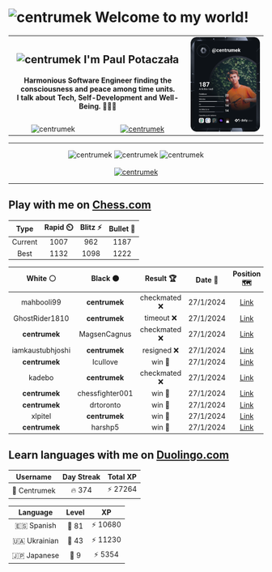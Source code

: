 <h1>
  <img
    src="https://emojis.slackmojis.com/emojis/images/1531849430/4246/blob-sunglasses.gif"
    width="30"
    alt="centrumek"
  />
  Welcome to my world!
</h1>

<table>
  <tbody>
    <tr>
      <td align="center" width="70%" colspan="2">
        <h2>
          <img
            src="https://raw.githubusercontent.com/MartinHeinz/MartinHeinz/master/wave.gif"
            width="30px"
            alt="centrumek"
          />
          I'm Paul Potaczała
        </h2>
        <h4>
          Harmonious Software Engineer finding the consciousness and peace among time units.
          <br/>
          I talk about Tech, Self-Development and Well-Being. 🌿🧘🚀
        </h4>
      </td>
      <td width="30%" rowspan="2">
        <a href="https://app.daily.dev/centrumek">
          <img
            src="./devcard.svg"
            alt="centrumek"
          />
        </a>
      </td>
    </tr>
    <tr align="center">
      <td>
        <img
          src="https://komarev.com/ghpvc/?username=centrumek&label=visitors&color=0e75b6&style=flat"
          alt="centrumek"
        >
      </td>
      <td>
        <a href="https://stackoverflow.com/users/14496012/centrumek">
          <img
            src="https://stackoverflow.com/users/flair/14496012.png?theme=dark"
            alt="centrumek"
          >
        </a>
      </td>
    </tr>
  </tbody>
</table>

---
<div align="center">
  <img 
    src="https://github-readme-stats.vercel.app/api?username=centrumek&show_icons=true&count_private=true&theme=dark&hide_border=true&hide=issues,contribs&bg_color=00000000"
    alt="centrumek"
  />
  <img
    src="https://github-readme-stats.vercel.app/api/top-langs/?username=centrumek&layout=compact&hide_border=true&theme=dark&bg_color=00000000&langs_count=6&exclude_repo=air-statistic-app"
    alt="centrumek"
  />
  <img 
    src="https://github-readme-streak-stats.herokuapp.com?user=centrumek&theme=dark&hide_border=true&background=FFFFFF00"
    alt="centrumek"
  />
  <br/>
  <br/>
  <a href="https://www.buymeacoffee.com/centrumek">
    <img
      src="https://cdn.buymeacoffee.com/buttons/v2/default-orange.png"
      height="50"
      width="210"
      alt="centrumek"
    />
  </a>
</div>

---

## Play with me on [Chess.com](https://www.chess.com/member/centrumek)

<div align="center">
<!--START_SECTION:chessStats-->
<!-- Automatically generated with https://github.com/Balastrong/chess-stats-action -->

| Type | Rapid ⏲️ | Blitz ⚡ | Bullet 🔫 |
|:---:|:---:|:---:|:---:|
| Current | 1007 | 962 | 1187 |
| Best | 1132 | 1098 | 1222 |

| White ⚪ | Black ⚫ | Result 🏆 | Date 📅 | Position 🗺️ | Type 🕕 |
|:---:|:---:|:---:|:---:|:---:|:---:|
| mahbooli99 | **centrumek** | checkmated ❌ | 27/1/2024 | <a href="http://www.ee.unb.ca/cgi-bin/tervo/fen.pl?select=7Q/6Pk/8/8/6R1/6P1/2P1KP2/2R5 b - -">Link</a> | Bullet |
| GhostRider1810 | **centrumek** | timeout ❌ | 27/1/2024 | <a href="http://www.ee.unb.ca/cgi-bin/tervo/fen.pl?select=r4r2/p6p/2NR3R/6k1/2P5/PP4P1/1B6/6K1 b - -">Link</a> | Bullet |
| **centrumek** | MagsenCagnus | checkmated ❌ | 27/1/2024 | <a href="http://www.ee.unb.ca/cgi-bin/tervo/fen.pl?select=2k5/ppp3pp/5p2/4p3/PP4PP/4PbR1/2Pn1P1K/7r w - -">Link</a> | Bullet |
| iamkaustubhjoshi | **centrumek** | resigned ❌ | 27/1/2024 | <a href="http://www.ee.unb.ca/cgi-bin/tervo/fen.pl?select=8/p2k4/2p3Q1/P1P1p3/4P3/6P1/6BP/R5K1 b - -">Link</a> | Bullet |
| **centrumek** | Icullove | win 🥇 | 27/1/2024 | <a href="http://www.ee.unb.ca/cgi-bin/tervo/fen.pl?select=8/R4p2/4pkp1/P7/5P1P/4PK2/r7/8 b - -">Link</a> | Bullet |
| kadebo | **centrumek** | checkmated ❌ | 27/1/2024 | <a href="http://www.ee.unb.ca/cgi-bin/tervo/fen.pl?select=rnbq1bnr/pppp2pp/6k1/5Q2/2B1P3/8/PPP2PPP/RNB1K1NR b KQ -">Link</a> | Bullet |
| **centrumek** | chessfighter001 | win 🥇 | 27/1/2024 | <a href="http://www.ee.unb.ca/cgi-bin/tervo/fen.pl?select=3r4/R4k2/8/2P3p1/PPK5/3r4/7p/8 b - -">Link</a> | Bullet |
| **centrumek** | drtoronto | win 🥇 | 27/1/2024 | <a href="http://www.ee.unb.ca/cgi-bin/tervo/fen.pl?select=8/p6p/8/3P1Q1k/8/B4P2/P6P/R5K1 b - -">Link</a> | Bullet |
| xlpitel | **centrumek** | win 🥇 | 27/1/2024 | <a href="http://www.ee.unb.ca/cgi-bin/tervo/fen.pl?select=8/8/8/7p/6pP/6P1/PQ3K1k/8 w - -">Link</a> | Bullet |
| **centrumek** | harshp5 | win 🥇 | 27/1/2024 | <a href="http://www.ee.unb.ca/cgi-bin/tervo/fen.pl?select=4rk2/6p1/7p/2pQ4/P1Pb3P/1P4P1/5PK1/8 b - -">Link</a> | Bullet |

<!--END_SECTION:chessStats-->
</div>

## Learn languages with me on [Duolingo.com](https://www.duolingo.com/profile/Centrumek)

<div align="center">
<!--START_SECTION:duolingoStats-->
<!-- Automatically generated with https://github.com/centrumek/duolingo-readme-stats-->

| Username | Day Streak | Total XP |
|:---:|:---:|:---:|
| 👤 Centrumek | 🔥 374 | ⚡ 27264 |

| Language | Level | XP |
|:---:|:---:|:---:|
| 🇪🇸 Spanish | 👑 81 | ⚡ 10680 |
| 🇺🇦 Ukrainian | 👑 43 | ⚡ 11230 |
| 🇯🇵 Japanese | 👑 9 | ⚡ 5354 |

<!--END_SECTION:duolingoStats-->
</div>
<!--
**centrumek/centrumek** is a ✨ _special_ ✨ repository because its `README.md` (this file) appears on your GitHub profile.

Here are some ideas to get you started:

- 🔭 I’m currently working on ...
- 🌱 I’m currently learning ...
- 👯 I’m looking to collaborate on ...
- 🤔 I’m looking for help with ...
- 💬 Ask me about ...
- 📫 How to reach me: ...
- 😄 Pronouns: ...
- ⚡ Fun fact: ...
-->
